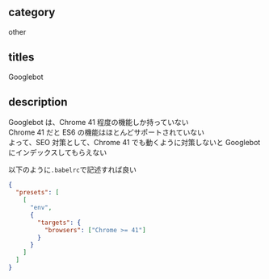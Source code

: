 ## category

other

## titles

Googlebot

## description

Googlebot は、Chrome 41 程度の機能しか持っていない  
Chrome 41 だと ES6 の機能はほとんどサポートされていない  
よって、SEO 対策として、Chrome 41 でも動くように対策しないと Googlebot にインデックスしてもらえない

以下のように`.babelrc`で記述すれば良い

```json
{
  "presets": [
    [
      "env",
      {
        "targets": {
          "browsers": ["Chrome >= 41"]
        }
      }
    ]
  ]
}
```
